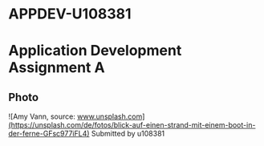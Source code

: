 # APPDEV-U108381
# Application Development Assignment A
## Photo
![Amy Vann, source: www.unsplash.com](https://unsplash.com/de/fotos/blick-auf-einen-strand-mit-einem-boot-in-der-ferne-GFsc977iFL4)
Submitted by u108381